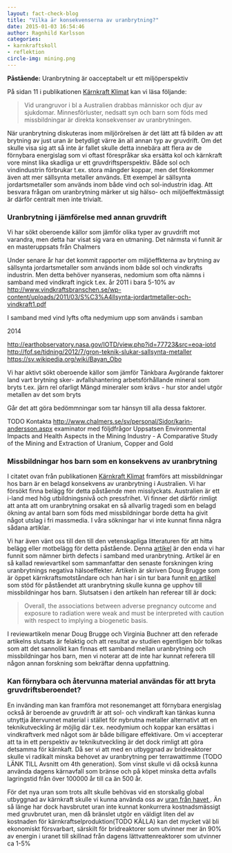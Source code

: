 ```yaml
---
layout: fact-check-blog
title: "Vilka är konsekvenserna av uranbrytning?"
date: 2015-01-03 16:54:46
author: Ragnhild Karlsson
categories:
- karnkraftskoll
- reflektion
circle-img: mining.png
---
```

<b>Påstående:</b> Uranbrytning är oacceptabelt ur ett miljöperspektiv

På sidan 11 i publikationen <a href="/assets/files/karnkraft_klimat.pdf">Kärnkraft Klimat</a> kan vi läsa följande:
<blockquote>Vid urangruvor i bl a Australien drabbas människor och djur av sjukdomar. Minnesförluster, nedsatt syn och barn som föds med missbildningar är direkta konsekvenser av uranbrytningen.</blockquote>

När uranbrytning diskuteras inom miljörörelsen är det lätt att få bilden av att brytning av just uran är betydligt värre än all annan typ av gruvdrift. Om det skulle visa sig att så inte är fallet skulle detta innebära att flera av de förnybara energislag som vi oftast förespråkar ska ersätta kol och kärnkraft vore minst lika skadliga ur ett gruvdriftsperspektiv.  Både sol och vindindustrin förbrukar t.ex. stora mängder koppar, men det förekommer även att mer sällsynta metaller används. Ett exempel är sällsynta jordartsmetaller som används inom både vind och sol-industrin idag. Att besvara frågan om uranbrytning märker ut sig hälso- och miljöeffektmässigt är därför centralt men inte trivialt.
<h3>Uranbrytning i jämförelse med annan gruvdrift</h3>
Vi har sökt oberoende källor som jämför olika typer av gruvdrift mot varandra, men detta har visat sig vara en utmaning.
Det närmsta vi funnit är en masteruppsats från Chalmers 

Under senare år har det kommit rapporter om miljöeffkterna av brytning av sällsynta jordartsmetaller som används inom både sol och vindkrafts industrin. Men detta behöver nyanseras, nedomium som ofta nämns i samband med vindkraft ingick t.ex. år 2011 i bara 5-10% av 
http://www.vindkraftsbranschen.se/wp-content/uploads/2011/03/S%C3%A4llsynta-jordartmetaller-och-vindkraft1.pdf 

I samband med vind lyfts ofta nedymium upp som används i samban


2014 

http://earthobservatory.nasa.gov/IOTD/view.php?id=77723&src=eoa-iotd
http://fof.se/tidning/2012/7/gron-teknik-slukar-sallsynta-metaller
https://sv.wikipedia.org/wiki/Bayan_Obo


Vi har aktivt sökt oberoende källor som jämför 
Tänkbara Avgörande faktorer
    land vart brytning sker- avfallshantering arbetsförhållande
    mineral som bryts t.ex. järn rel ofarligt 
    Mängd mineraler som krävs  - 
hur stor andel utgör metallen av det som bryts

Går det att göra bedömmningar som tar hänsyn till alla dessa faktorer.

TODO Kontakta http://www.chalmers.se/sv/personal/Sidor/karin-andersson.aspx examinator med följdfrågor
Uppsatsen Environmental Impacts and Health Aspects in the Mining Industry - A Comparative Study of the Mining and Extraction of Uranium, Copper and Gold 

<h3>Missbildningar hos barn som en konsekvens av uranbrytning</h3>
I citatet ovan från publikationen <a href="/assets/files/karnkraft_klimat.pdf">Kärnkraft Klimat</a> framförs att missbildningar hos barn är en belagd konsekvens av uranbrytning i Australien. Vi har försökt finna belägg för detta påstående men misslyckats. Australien är ett i-land med hög utbildningsnivå och pressfrihet. Vi finner det därför rimligt att anta att om uranbrytning orsakat en så allvarlig tragedi som en belagd ökning av antal barn som föds med missbildningar borde detta ha givit något utslag i fri massmedia. I våra sökningar har vi inte kunnat finna några sådana artiklar.

Vi har även vänt oss till den till den vetenskapliga litteraturen för att hitta belägg eller motbelägg för detta påstående. Denna <a href="http://www.ncbi.nlm.nih.gov/pubmed/22435323">artikel</a> är den enda vi har funnit som nämner birth defects i samband med uranbrytning. Artikel är en så kallad <a href="http://en.wikipedia.org/wiki/Review_article"></a>rewievartikel</a> som sammanfattar den senaste forskningen kring uranbrytnings negativa hälsoeffekter. Artikeln är skriven Doug Brugge som är <a href="http://www.inmotionmagazine.com/opin/dbrugge_093008.html"></a>öppet kärnkraftsmotståndare</a> och han har i sin tur bara funnit <a href="http://journals.lww.com/health-physics/Abstract/1992/11000/Navajo_Birth_Outcomes_in_the_Shiprock_Uranium.5.aspx">en artikel</a> som stöd för påståendet att uranbrytning skulle kunna ge upphov till missbildningar hos barn. Slutsatsen i den artikeln han referear till är dock:
<blockquote>Overall, the associations between adverse pregnancy outcome and exposure to radiation were weak and must be interpreted with caution with respect to implying a biogenetic basis.</blockquote>

I reviewartikeln menar Doug Brugge och Virginia Buchner att den referade artikelns slutsats är felaktig och att resultat av studien egentligen bör tolkas som att det sannolikt kan finnas ett samband mellan uranbrytning och missbildningar hos barn, men vi noterar att de inte har kunnat referera till någon annan forskning som bekräftar denna uppfattning.

<h3>Kan förnybara och återvunna material användas för att bryta gruvdriftsberoendet?</h3>
En invänding man kan framföra mot resonemanget att förnybara energislag också är beroende av gruvdrift är att sol- och vindkraft kan tänkas kunna utnyttja återvunnet material i stället för nybrutna metaller alternativt att en teknikutveckling är möjlig där t.ex. neodymium och koppar kan ersättas i vindkraftverk med något som är både billigare effektivare.
Om vi accepterar att ta in ett perspektiv av teknikutveckling är det dock rimligt att göra detsamma för kärnkaft. Då ser vi att med en utbyggnad av bridreaktorer skulle vi radikalt minska behovet av uranbrytning per terrawattimme (TODO LÄNK TILL Avsnitt om 4th generation).
Som vinst skulle vi då också kunna använda dagens kärnavfall som bränse och på köpet minska detta avfalls lagringstid från över 100000 år till ca än 500 år. 

För det nya uran som trots allt skulle behövas vid en storskalig global utbyggnad av kärnkraft skulle vi kunna använda oss av <a href="http://www.independent.co.uk/environment/sea-uranium-extraction-close-to-economic-reality-8069731.html">uran från havet </a>.  Än så länge har dock havsbrutet uran inte kunnat konkurrera kostnadsmässigt med gruvbrutet uran, men då bränslet utgör en väldigt liten del av kostnaden för kärnkraftselproduktion(TODO KÄLLA) kan det mycket väl bli ekonomiskt försvarbart, särskilt för bridreaktorer som utvinner mer än 90% av energin i uranet till skillnad från dagens lättvattenreaktorer som utvinner ca 1-5%


